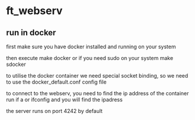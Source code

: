 # ft_webserv

## run in docker

first make sure you have docker installed and running on your system

then execute
	make docker
or if you need sudo on your system
	make sdocker

to utilise the docker container we need special socket binding, so we need to use the docker_default.conf config file

to connect to the webserv, you need to find the ip address of the container
run
	if a
or 
	ifconfig
and you will find the ipadress

the server runs on port 4242 by default